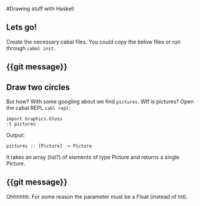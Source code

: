 #Drawing stuff with Haskell

## Lets go!
Create the necessary cabal files. You could copy the below files or run through `cabal init`.

## {{git message}}

## Draw two circles
But how? With some googling about we find `pictures`.
Wtf is pictures?
Open the cabal REPL `cabl repl`:
```
import Graphics.Gloss
:t pictures
```

Output:
```
pictures :: [Picture] -> Picture
```

It takes an array (list?) of elements of type Picture and returns a single Picture.


## {{git message}}
Ohhhhhh. For some reason the parameter must be a Float (instead of Int).